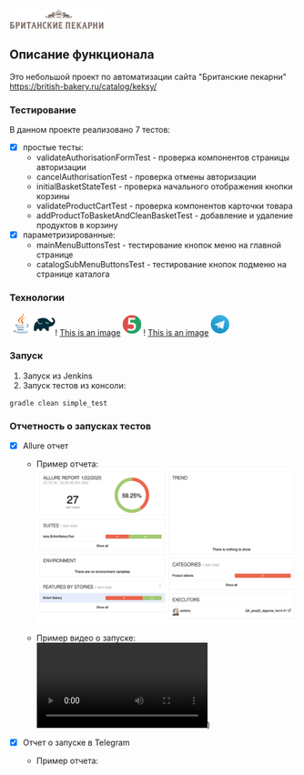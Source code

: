 <img src="/readme_resourses/british-bakery_logo.svg" width="166" height="35" alt="Логотип Британские пекарни">

## Описание функционала

Это небольшой проект по автоматизации сайта "Британские пекарни"
https://british-bakery.ru/catalog/keksy/

### Тестирование

В данном проекте реализовано 7 тестов:
- [x] простые тесты:
  - validateAuthorisationFormTest - проверка компонентов страницы авторизации
  - cancelAuthorisationTest - проверка отмены авторизации
  - initialBasketStateTest - проверка начального отображения кнопки корзины
  - validateProductCartTest - проверка компонентов  карточки товара
  - addProductToBasketAndCleanBasketTest - добавление и удаление продуктов в корзину
- [x] параметризированные:
  - mainMenuButtonsTest - тестирование кнопок меню на главной странице
  - catalogSubMenuButtonsTest - тестирование кнопок подменю на странице каталога

### Технологии

![This is an image](/readme_resourses/java_logo.png)![This is an image](/readme_resourses/gradle_logo.png)!
[This is an image](/readme_resourses/selenide_logo.png)![This is an image](/readme_resourses/junit_logo.png)!
[This is an image](/readme_resourses/allure_logo.png)![This is an image](/readme_resourses/tg_logo.png)

### Запуск

1. Запуск из Jenkins
2. Запуск тестов из консоли:
```
gradle clean simple_test
```

### Отчетность о запусках тестов

- [x] Allure отчет
  - Пример отчета:
    <img src="/readme_resourses/allure_report.png" width="470" height="272">
  
  - Пример видео о запуске:
    ![test_video.mp4](/readme_resourses/test_video.mp4))

- [x] Отчет о запуске в Telegram
  - Пример отчета:




